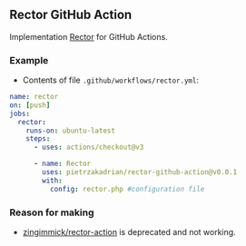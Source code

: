 ## Rector GitHub Action

Implementation [Rector](https://github.com/rectorphp/rector) for GitHub Actions.

### Example

- Contents of file `.github/workflows/rector.yml`:

```yml
name: rector
on: [push]
jobs:
  rector:
    runs-on: ubuntu-latest
    steps:
      - uses: actions/checkout@v3

      - name: Rector
        uses: pietrzakadrian/rector-github-action@v0.0.1
        with:
          config: rector.php #configuration file
```

### Reason for making

- [zingimmick/rector-action](https://github.com/zingimmick/rector-action) is deprecated and not working.